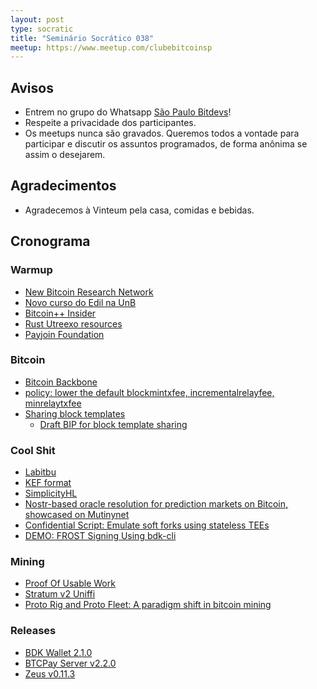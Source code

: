 ```yaml
---
layout: post
type: socratic
title: "Seminário Socrático 038"
meetup: https://www.meetup.com/clubebitcoinsp
---
```


## Avisos

- Entrem no grupo do Whatsapp [São Paulo Bitdevs](https://chat.whatsapp.com/HiaPqjmUqER5djFPR1Yl3T)!
- Respeite a privacidade dos participantes.
- Os meetups nunca são gravados. Queremos todos a vontade para participar e discutir os assuntos programados, de forma anônima se assim o desejarem.

## Agradecimentos

- Agradecemos à Vinteum pela casa, comidas e bebidas.

## Cronograma

### Warmup

* [New Bitcoin Research Network](https://www.dci.mit.edu/posts/new-research-network)
* [Novo curso do Edil na UnB](https://youtube.com/playlist?list=PLfdR3_dt2rbcthvhgwea-6Cy7kM_Nh2pL&si=wI1ZTA023hKTeohi)
* [Bitcoin++ Insider](https://insider.btcpp.dev/)
* [Rust Utreexo resources](https://xcancel.com/dimahledba/status/1951213485104181669)
* [Payjoin Foundation](https://insider.btcpp.dev/p/the-payjoin-foundation-is-announced)

### Bitcoin

* [Bitcoin Backbone](https://mailing-list.bitcoindevs.xyz/bitcoindev/9812cde0-7bbb-41a6-8e3b-8a5d446c1b3cn@googlegroups.com/)
* [policy: lower the default blockmintxfee, incrementalrelayfee, minrelaytxfee](https://github.com/bitcoin/bitcoin/pull/33106)
* [Sharing block templates](https://delvingbitcoin.org/t/sharing-block-templates/1906)
    * [Draft BIP for block template sharing](https://github.com/ajtowns/bips/blob/202508-sendtemplate/bip-ajtowns-sendtemplate.md)

### Cool Shit

* [Labitbu](https://labitbu.com/)
* [KEF format](https://delvingbitcoin.org/t/krux-kef-encryption-format/1912)
* [SimplicityHL](https://github.com/BlockstreamResearch/SimplicityHL)
* [Nostr-based oracle resolution for prediction markets on Bitcoin, showcased on Mutinynet](https://xcancel.com/dimahledba/status/1946223544234659877)
* [Confidential Script: Emulate soft forks using stateless TEEs](https://delvingbitcoin.org/t/confidential-script-emulate-soft-forks-using-stateless-tees/1918/1)
* [DEMO: FROST Signing Using bdk-cli](https://hackmd.io/@bc-community/BJ2VtYKUxl)

### Mining

* [Proof Of Usable Work](https://delvingbitcoin.org/t/new-paper-on-proof-of-usable-work/1867)
* [Stratum v2 Uniffi](https://github.com/stratum-mining/sv2-uniffi)
* [Proto Rig and Proto Fleet: A paradigm shift in bitcoin mining](https://proto.xyz/blog/posts/proto-rig-and-proto-fleet-a-paradigm-shift)

### Releases

* [BDK Wallet 2.1.0](https://github.com/bitcoindevkit/bdk_wallet/releases/tag/wallet-2.1.0)
* [BTCPay Server v2.2.0](https://github.com/btcpayserver/btcpayserver/releases/tag/v2.2.0)
* [Zeus v0.11.3](https://github.com/ZeusLN/zeus/releases/tag/v0.11.3)
